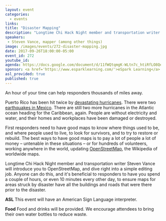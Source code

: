```yaml
---
layout: event
categories: 
  - events
links:
title: "Disaster Mapping"
description: "Longtime Chi Hack Night member and transportation writer Steven Vance will introduce us to OpenStreetMap. We will dive right into a simple map editing job that can help responders thousands of miles away with accurate information about roads and buildings."
speakers:
 - Steven Vance, mapper (among other things)
image: /images/events/272-disaster-mapping.jpg
date: 2017-09-26T18:00:00-05:00
event_id: 272
youtube_id: 
agenda: https://docs.google.com/document/d/11fWQtqmgK-WLtn7c_htiRfLO8Qer-UL_ARrAXP6-ZVs/edit
sponsor: <a href='https://www.esparklearning.com/'>eSpark Learning</a>
asl_provided: true
published: true
---
```


An hour of your time can help responders thousands of miles away.

Puerto Rico has been hit twice by [devastating hurricanes](https://www.nytimes.com/2017/09/20/us/hurricane-maria-puerto-rico-power.html). There were two [earthquakes in Mexico](http://www.latimes.com/world/la-fg-mexico-earthquake-20170921-story.html). There are still two more hurricanes in the Atlantic ocean heading for the Caribbean, again. People are without electricity and water, and their homes and workplaces have been damaged or destroyed. 

First responders need to have good maps to know where things used to be, and where people used to live, to look for survivors, and to try to restore or rebuild. The best ways to have good maps is to pay a lot of people a lot of money – untenable in these situations – or for hundreds of volunteers, working anywhere in the world, updating [OpenStreetMap](http://www.openstreetmap.org/), the Wikipedia of worldwide maps. 

Longtime Chi Hack Night member and transportation writer Steven Vance will introduce you to OpenStreetMap, and dive right into a simple editing job. Anyone can do this, and it's beneficial to responders to have you spend a couple of hours, or even 10 minutes every other day, to ensure maps for areas struck by disaster have all the buildings and roads that were there prior to the disaster. 

**ASL** This event will have an American Sign Language interpreter.

**Food** Food and drinks will be provided. We encourage attendees to bring their own water bottles to reduce waste.